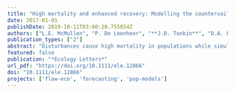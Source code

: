 ```yaml
---
title: "High mortality and enhanced recovery: Modelling the countervailing effects of disturbance on population dynamics"
date: 2017-01-01
publishDate: 2019-10-11T03:00:20.755854Z
authors: ["L.E. McMullen", "P. De Leenheer", "**J.D. Tonkin**", "D.A. Lytle"]
publication_types: ["2"]
abstract: "Disturbances cause high mortality in populations while simultaneously enhancing population growth by improving habitats. These countervailing effects make it difficult to predict population dynamics following disturbance events. To address this challenge, we derived a novel form of the logistic growth equation that permits time-varying carrying capacity and growth rate. We combined this equation with concepts drawn from disturbance ecology to create a general model for population dynamics in disturbance-prone systems. A river flooding example using three insect species (a fast life-cycle mayfly, a slow life-cycle dragonfly and an ostracod) found optimal tradeoffs between disturbance frequency vs. magnitude and a close fit to empirical data in 62% of cases. A savanna fire analysis identified fire frequencies of 3-4 years that maximised population size of a perennial grass. The model shows promise for predicting population dynamics after multiple disturbance events and for management of river flows and fire regimes."
featured: false
publication: "*Ecology Letters*"
url_pdf: "https://doi.org/10.1111/ele.12866"
doi: "10.1111/ele.12866"
projects: ['flow-eco', 'forecasting', 'pop-models']
---
```



